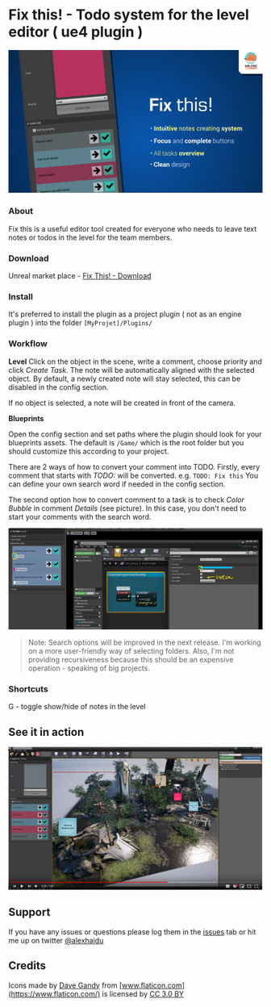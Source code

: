 # Fix this! - Todo system for the level editor ( ue4 plugin )

![fixthis](/Resources/ft2.png)

### About 

Fix this is a useful editor tool created for everyone who needs to leave text notes or todos in the level for the team members.

### Download

Unreal market place - [Fix This! - Download](https://www.unrealengine.com/marketplace/fix-this-todo-system-for-the-level-editor)

### Install

It's preferred to install the plugin as a project plugin ( not as an engine plugin ) into the folder `[MyProjet]/Plugins/`

### Workflow

**Level**
Click on the object in the scene, write a comment, choose priority and click *Create Task*. The note will be automatically aligned with the selected object. By default, a newly created note will stay selected, this can be disabled in the config section.

If no object is selected, a note will be created in front of the camera. 

**Blueprints**

Open the config section and set paths where the plugin should look for your blueprints assets. The default is `/Game/` which is the root folder but you should customize this according to your project. 

There are 2 ways of how to convert your comment into TODO. Firstly, every comment that starts with *TODO:* will be converted. e.g. `TODO: Fix this` You can define your own search word if needed in the config section. 

The second option how to convert comment to a task is to check *Color Bubble* in comment *Details* (see picture). In this case, you don't need to start your comments with the search word.

![fixthis](/Resources/color_bubble.png)

> Note: Search options will be improved in the next release. I'm working on a more user-friendly way of selecting folders. Also, I'm not providing recursiveness because this should be an expensive operation - speaking of big projects.

### Shortcuts
G - toggle show/hide of notes in the level

## See it in action
[![youtube tutorial](/Resources/ft_youtube.png)](https://youtu.be/5OI5-ibnpgU 
"YouTube")

## Support

If you have any issues or questions please log them in the [issues](https://github.com/alexhajdu/fix_this/issues) tab or hit me up on twitter [@alexhajdu](https://twitter.com/alexhajdu)

## Credits
Icons made by [Dave Gandy](http://fontawesome.io/) from [www.flaticon.com](https://www.flaticon.com/) is licensed by [CC 3.0 BY](http://creativecommons.org/licenses/by/3.0/)

